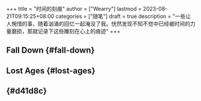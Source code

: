 +++
title = "时间的刻痕"
author = ["Wearry"]
lastmod = 2023-08-21T09:15:25+08:00
categories = ["随笔"]
draft = true
description = "一些让人惋惜的事，随着汹涌的回忆一起淹没了我。恍然发现不知不觉中已经被时间的力量磨损，那就记录下这些雕刻在心上的痕迹"
+++

## Fall Down {#fall-down}


## Lost Ages {#lost-ages}


##  {#d41d8c}
